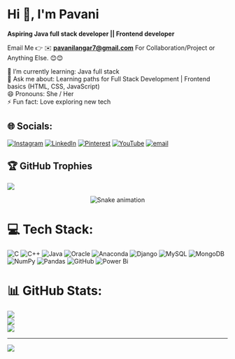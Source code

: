 # Hi 👋, I'm Pavani

**Aspiring Java full stack developer ||  Frontend developer**

Email Me 👉 ✉️ **pavanilangar7@gmail.com** For Collaboration/Project or Anything Else. 😊😊

🌱 I’m currently learning: Java full stack<br>💬 Ask me about: Learning paths for Full Stack Development | Frontend basics (HTML, CSS, JavaScript)<br>😄 Pronouns: She / Her<br>⚡ Fun fact: Love exploring new tech


## 🌐 Socials:
[![Instagram](https://img.shields.io/badge/Instagram-%23E4405F.svg?logo=Instagram&logoColor=white)](https://instagram.com/pavani_pavani_20) [![LinkedIn](https://img.shields.io/badge/LinkedIn-%230077B5.svg?logo=linkedin&logoColor=white)](https://linkedin.com/in/www.linkedin.com/in/pavanilangar) [![Pinterest](https://img.shields.io/badge/Pinterest-%23E60023.svg?logo=Pinterest&logoColor=white)](https://pinterest.com/pavanilangar7) [![YouTube](https://img.shields.io/badge/YouTube-%23FF0000.svg?logo=YouTube&logoColor=white)](https://youtube.com/@https://www.youtube.com/@Pavanilangar) [![email](https://img.shields.io/badge/Email-D14836?logo=gmail&logoColor=white)](mailto:pavanilangar7@gmail.com) 

## 🏆 GitHub Trophies
![](https://github-profile-trophy.vercel.app/?username=Pavanidev25&theme=radical&no-frame=false&no-bg=true&margin-w=4)

<!-- Snake Game Repo View -->

<div align="center">
  <img src="https://profile-readme-generator.com/assets/snake.svg" alt="Snake animation" />
</div>


# 💻 Tech Stack:
![C](https://img.shields.io/badge/c-%2300599C.svg?style=for-the-badge&logo=c&logoColor=white) ![C++](https://img.shields.io/badge/c++-%2300599C.svg?style=for-the-badge&logo=c%2B%2B&logoColor=white) ![Java](https://img.shields.io/badge/java-%23ED8B00.svg?style=for-the-badge&logo=openjdk&logoColor=white) ![Oracle](https://img.shields.io/badge/Oracle-F80000?style=for-the-badge&logo=oracle&logoColor=white) ![Anaconda](https://img.shields.io/badge/Anaconda-%2344A833.svg?style=for-the-badge&logo=anaconda&logoColor=white) ![Django](https://img.shields.io/badge/django-%23092E20.svg?style=for-the-badge&logo=django&logoColor=white) ![MySQL](https://img.shields.io/badge/mysql-4479A1.svg?style=for-the-badge&logo=mysql&logoColor=white) ![MongoDB](https://img.shields.io/badge/MongoDB-%234ea94b.svg?style=for-the-badge&logo=mongodb&logoColor=white) ![NumPy](https://img.shields.io/badge/numpy-%23013243.svg?style=for-the-badge&logo=numpy&logoColor=white) ![Pandas](https://img.shields.io/badge/pandas-%23150458.svg?style=for-the-badge&logo=pandas&logoColor=white) ![GitHub](https://img.shields.io/badge/github-%23121011.svg?style=for-the-badge&logo=github&logoColor=white) ![Power Bi](https://img.shields.io/badge/power_bi-F2C811?style=for-the-badge&logo=powerbi&logoColor=black)
# 📊 GitHub Stats:
![](https://github-readme-stats.vercel.app/api?username=Pavanidev25&theme=dark&hide_border=false&include_all_commits=false&count_private=false)<br/>
![](https://nirzak-streak-stats.vercel.app/?user=Pavanidev25&theme=dark&hide_border=false)<br/>
![](https://github-readme-stats.vercel.app/api/top-langs/?username=Pavanidev25&theme=dark&hide_border=false&include_all_commits=false&count_private=false&layout=compact)

---
[![](https://visitcount.itsvg.in/api?id=Pavanidev25&icon=0&color=0)](https://visitcount.itsvg.in)

<!-- Proudly created with GPRM ( https://gprm.itsvg.in ) -->
